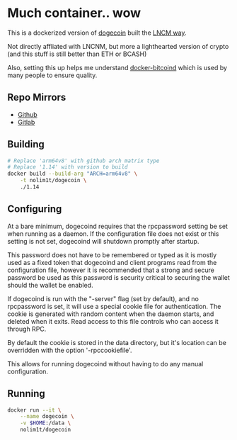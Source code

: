 # Much container.. wow

This is a dockerized version of [dogecoin](https://github.com/dogecoin/dogecoin) built the [LNCM way](https://github.com/lncm). 

Not directly affliated with LNCNM, but more a lighthearted version of crypto (and this stuff is still better than ETH or BCASH)

Also, setting this up helps me understand [docker-bitcoind](https://github.com/lncm/docker-bitcoind) which is used by many people to ensure quality.

## Repo Mirrors

* [Github](https://github.com/nolim1t/docker-dogecoind)
* [Gitlab](https://gitlab.com/nolim1t/docker-dogecoind)

## Building

```bash
# Replace 'arm64v8' with github arch matrix type
# Replace '1.14' with version to build
docker build --build-arg "ARCH=arm64v8" \
	-t nolim1t/dogecoin \
	./1.14
```

## Configuring

At a bare minimum, dogecoind requires that the rpcpassword setting be set when running as a daemon. If the configuration file does not exist or this setting is not set, dogecoind will shutdown promptly after startup.

This password does not have to be remembered or typed as it is mostly used as a fixed token that dogecoind and client programs read from the configuration file, however it is recommended that a strong and secure password be used as this password is security critical to securing the wallet should the wallet be enabled.

If dogecoind is run with the "-server" flag (set by default), and no rpcpassword is set, it will use a special cookie file for authentication. The cookie is generated with random content when the daemon starts, and deleted when it exits. Read access to this file controls who can access it through RPC.

By default the cookie is stored in the data directory, but it's location can be overridden with the option '-rpccookiefile'.

This allows for running dogecoind without having to do any manual configuration.

## Running

```bash
docker run --it \
	--name dogecoin \
	-v $HOME:/data \
	nolim1t/dogecoin
```


